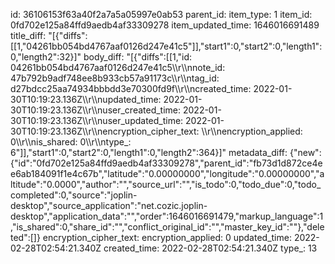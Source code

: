 id: 36106153f63a40f2a7a5a05997e0ab53
parent_id: 
item_type: 1
item_id: 0fd702e125a84ffd9aedb4af33309278
item_updated_time: 1646016691489
title_diff: "[{\"diffs\":[[1,\"04261bb054bd4767aaf0126d247e41c5\"]],\"start1\":0,\"start2\":0,\"length1\":0,\"length2\":32}]"
body_diff: "[{\"diffs\":[[1,\"id: 04261bb054bd4767aaf0126d247e41c5\\\r\\\nnote_id: 47b792b9adf748ee8b933cb57a91173c\\\r\\\ntag_id: d27bdcc25aa74934bbbdd3e70300fd9f\\\r\\\ncreated_time: 2022-01-30T10:19:23.136Z\\\r\\\nupdated_time: 2022-01-30T10:19:23.136Z\\\r\\\nuser_created_time: 2022-01-30T10:19:23.136Z\\\r\\\nuser_updated_time: 2022-01-30T10:19:23.136Z\\\r\\\nencryption_cipher_text: \\\r\\\nencryption_applied: 0\\\r\\\nis_shared: 0\\\r\\\ntype_: 6\"]],\"start1\":0,\"start2\":0,\"length1\":0,\"length2\":364}]"
metadata_diff: {"new":{"id":"0fd702e125a84ffd9aedb4af33309278","parent_id":"fb73d1d872ce4ee6ab184091f1e4c67b","latitude":"0.00000000","longitude":"0.00000000","altitude":"0.0000","author":"","source_url":"","is_todo":0,"todo_due":0,"todo_completed":0,"source":"joplin-desktop","source_application":"net.cozic.joplin-desktop","application_data":"","order":1646016691479,"markup_language":1,"is_shared":0,"share_id":"","conflict_original_id":"","master_key_id":""},"deleted":[]}
encryption_cipher_text: 
encryption_applied: 0
updated_time: 2022-02-28T02:54:21.340Z
created_time: 2022-02-28T02:54:21.340Z
type_: 13